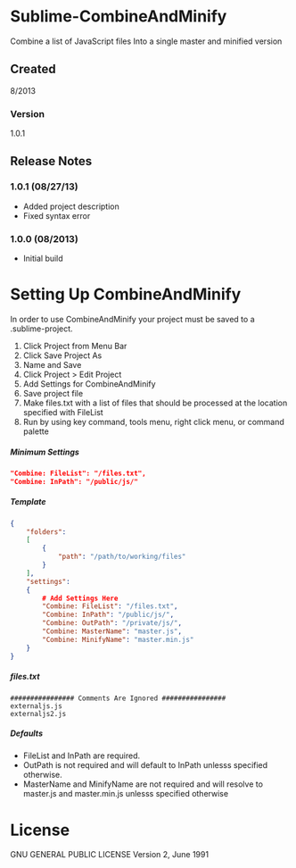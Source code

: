 # Sublime-CombineAndMinify

Combine a list of JavaScript files Into a single master and minified version

## Created

8/2013

### Version

1.0.1

## Release Notes

### 1.0.1 (08/27/13)        

- Added project description
- Fixed syntax error

### 1.0.0 (08/2013)

- Initial build

# Setting Up CombineAndMinify

In order to use CombineAndMinify your project must be saved to a .sublime-project. 

1. Click Project from Menu Bar
2. Click Save Project As
3. Name and Save
4. Click Project > Edit Project
5. Add Settings for CombineAndMinify
6. Save project file
7. Make files.txt with a list of files that should be processed at the location specified with FileList
8. Run by using key command, tools menu, right click menu, or command palette


##### Minimum Settings
```json
"Combine: FileList": "/files.txt",
"Combine: InPath": "/public/js/"
```

##### Template
```json
{
	"folders":
	[
		{
			"path": "/path/to/working/files"
		}
	],
	"settings":
	{
		# Add Settings Here
		"Combine: FileList": "/files.txt",
		"Combine: InPath": "/public/js/",
		"Combine: OutPath": "/private/js/",
		"Combine: MasterName": "master.js",
		"Combine: MinifyName": "master.min.js"
	}
}
```

##### files.txt

```
################ Comments Are Ignored ################
externaljs.js
externaljs2.js
```

##### Defaults

- FileList and InPath are required. 
- OutPath is not required and will default to InPath unlesss specified otherwise. 
- MasterName and MinifyName are not required and will resolve to master.js and master.min.js unlesss specified otherwise

# License

GNU GENERAL PUBLIC LICENSE Version 2, June 1991